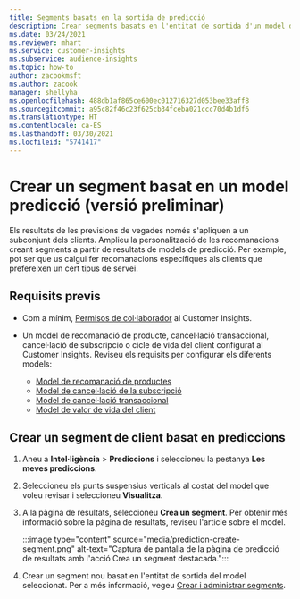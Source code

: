 ```yaml
---
title: Segments basats en la sortida de predicció
description: Crear segments basats en l'entitat de sortida d'un model de predicció.
ms.date: 03/24/2021
ms.reviewer: mhart
ms.service: customer-insights
ms.subservice: audience-insights
ms.topic: how-to
author: zacookmsft
ms.author: zacook
manager: shellyha
ms.openlocfilehash: 488db1af865ce600ec012716327d053bee33aff8
ms.sourcegitcommit: a95c82f46c23f625cb34fceba021ccc70d4b1df6
ms.translationtype: HT
ms.contentlocale: ca-ES
ms.lasthandoff: 03/30/2021
ms.locfileid: "5741417"
---
```

# <a name="create-a-segment-based-on-a-prediction-model-preview"></a>Crear un segment basat en un model predicció (versió preliminar)

Els resultats de les previsions de vegades només s'apliquen a un subconjunt dels clients. Amplieu la personalització de les recomanacions creant segments a partir de resultats de models de predicció. Per exemple, pot ser que us calgui fer recomanacions específiques als clients que prefereixen un cert tipus de servei. 

## <a name="prerequisites"></a>Requisits previs

- Com a mínim, [Permisos de col·laborador](permissions.md) al Customer Insights.

- Un model de recomanació de producte, cancel·lació transaccional, cancel·lació de subscripció o cicle de vida del client configurat al Customer Insights. Reviseu els requisits per configurar els diferents models:

  - [Model de recomanació de productes](predict-product-recommendation.md)
  - [Model de cancel·lació de la subscripció](predict-subscription-churn.md)
  - [Model de cancel·lació transaccional](predict-transactional-churn.md)
  - [Model de valor de vida del client](predict-customer-lifetime-value.md)

## <a name="create-a-customer-segment-based-on-predictions"></a>Crear un segment de client basat en prediccions

1. Aneu a **Intel·ligència** > **Prediccions** i seleccioneu la pestanya **Les meves prediccions**.

1. Seleccioneu els punts suspensius verticals al costat del model que voleu revisar i seleccioneu **Visualitza**.

1. A la pàgina de resultats, seleccioneu **Crea un segment**. Per obtenir més informació sobre la pàgina de resultats, reviseu l'article sobre el model.

   :::image type="content" source="media/prediction-create-segment.png" alt-text="Captura de pantalla de la pàgina de predicció de resultats amb l'acció Crea un segment destacada.":::

1. Crear un segment nou basat en l'entitat de sortida del model seleccionat. Per a més informació, vegeu [Crear i administrar segments](segments.md).